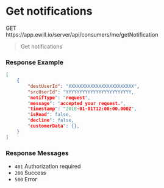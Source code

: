 # Get notifications

<div class="method method-get">GET</div> <span class="url">https://app.ewill.io/server/api/consumers/me/getNotification</span>

> Get notifications

### Response Example

```json
[
    {
        "destUserId": "XXXXXXXXXXXXXXXXXXXXXXXX",
        "srcUserId": "YYYYYYYYYYYYYYYYYYYYYYYY,
        "notifType": "request",
        "message": "accepted your request.",
        "timestamp": "2018-01-01T12:00:00.000Z",
        "isRead": false,
        "decline": false,
        "customerData": {},
    }
]
```

### Response Messages

* `401` Authorization required
* `200` Success
* `500` Error
